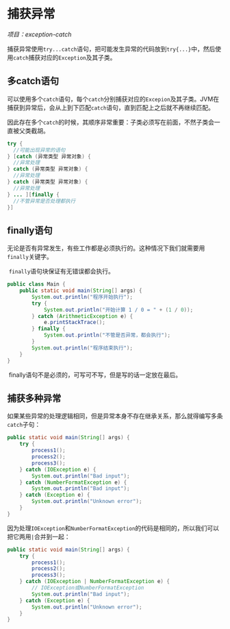 # 捕获异常

*项目：exception-catch*

​	捕获异常使用`try...catch`语句，把可能发生异常的代码放到`try{...}`中，然后使用`catch`捕获对应的`Exception`及其子类。

## 多catch语句

​	可以使用多个`catch`语句，每个`catch`分别捕获对应的`Excepion`及其子类。JVM在捕获到异常后，会从上到下匹配`catch`语句，直到匹配上之后就不再继续匹配。

​	因此存在多个`catch`的时候，其顺序非常重要：子类必须写在前面，不然子类会一直被父类截胡。

```java
try {
  //可能出现异常的语句
} [catch (异常类型 异常对象) {
  //异常处理
} catch (异常类型 异常对象) {
  //异常处理
} catch (异常类型 异常对象) {
  //异常处理
} ... ][finally {
  //不管异常是否处理都执行
}]
```





## finally语句

​	无论是否有异常发生，有些工作都是必须执行的。这种情况下我们就需要用`finally`关键字。

​	`finally`语句块保证有无错误都会执行。	

```java
public class Main {
    public static void main(String[] args) {
        System.out.println("程序开始执行");
        try {
            System.out.println("开始计算 1 / 0 = " + (1 / 0));
        } catch (ArithmeticException e) {
            e.printStackTrace();
        } finally {
            System.out.println("不管是否异常，都会执行");
        }
        System.out.println("程序结束执行");
    }
}
```

​	finally语句不是必须的，可写可不写，但是写的话一定放在最后。



## 捕获多种异常

​	如果某些异常的处理逻辑相同，但是异常本身不存在继承关系，那么就得编写多条`catch`子句：

```java
public static void main(String[] args) {
    try {
        process1();
        process2();
        process3();
    } catch (IOException e) {
        System.out.println("Bad input");
    } catch (NumberFormatException e) {
        System.out.println("Bad input");
    } catch (Exception e) {
        System.out.println("Unknown error");
    }
}
```

因为处理`IOException`和`NumberFormatException`的代码是相同的，所以我们可以把它两用`|`合并到一起：

```java
public static void main(String[] args) {
    try {
        process1();
        process2();
        process3();
    } catch (IOException | NumberFormatException e) {
        // IOException或NumberFormatException
        System.out.println("Bad input");
    } catch (Exception e) {
        System.out.println("Unknown error");
    }
}
```